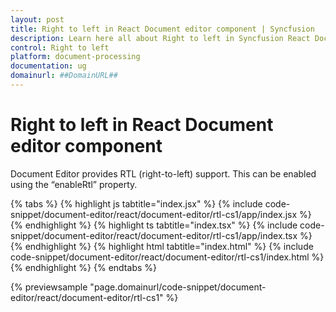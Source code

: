 ```yaml
---
layout: post
title: Right to left in React Document editor component | Syncfusion
description: Learn here all about Right to left in Syncfusion React Document editor component of Syncfusion Essential JS 2 and more.
control: Right to left 
platform: document-processing
documentation: ug
domainurl: ##DomainURL##
---
```


# Right to left in React Document editor component

Document Editor provides RTL (right-to-left) support. This can be enabled using the “enableRtl” property.

{% tabs %}
{% highlight js tabtitle="index.jsx" %}
{% include code-snippet/document-editor/react/document-editor/rtl-cs1/app/index.jsx %}
{% endhighlight %}
{% highlight ts tabtitle="index.tsx" %}
{% include code-snippet/document-editor/react/document-editor/rtl-cs1/app/index.tsx %}
{% endhighlight %}
{% highlight html tabtitle="index.html" %}
{% include code-snippet/document-editor/react/document-editor/rtl-cs1/index.html %}
{% endhighlight %}
{% endtabs %}
        
{% previewsample "page.domainurl/code-snippet/document-editor/react/document-editor/rtl-cs1" %}